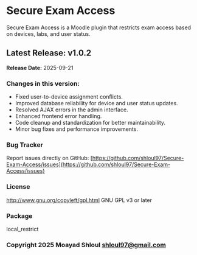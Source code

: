 # Secure Exam Access

Secure Exam Access is a Moodle plugin that restricts exam access based on devices, labs, and user status.

## Latest Release: v1.0.2

**Release Date:** 2025-09-21

### Changes in this version:
- Fixed user-to-device assignment conflicts.
- Improved database reliability for device and user status updates.
- Resolved AJAX errors in the admin interface.
- Enhanced frontend error handling.
- Code cleanup and standardization for better maintainability.
- Minor bug fixes and performance improvements.

### Bug Tracker
Report issues directly on GitHub: [https://github.com/shloul97/Secure-Exam-Access/issues](https://github.com/shloul97/Secure-Exam-Access/issues)

### License
http://www.gnu.org/copyleft/gpl.html GNU GPL v3 or later


### Package
local_restrict

### Copyright 2025 Moayad Shloul <shloul97@gmail.com>
